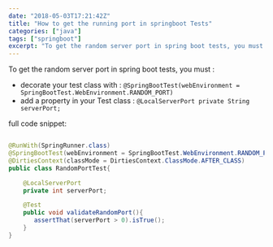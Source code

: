```yaml
---
date: "2018-05-03T17:21:42Z"
title: "How to get the running port in springboot Tests"
categories: ["java"]
tags: ["springboot"]
excerpt: "To get the random server port in spring boot tests, you must :full code snippet:```java@RunWith(Spr..."
---
```


To get the random server port in spring boot tests, you must :

* decorate your test class with : `@SpringBootTest(webEnvironment = SpringBootTest.WebEnvironment.RANDOM_PORT)`
* add a property in your Test class : `@LocalServerPort private String serverPort;`

full code snippet:

```java

@RunWith(SpringRunner.class)
@SpringBootTest(webEnvironment = SpringBootTest.WebEnvironment.RANDOM_PORT)
@DirtiesContext(classMode = DirtiesContext.ClassMode.AFTER_CLASS)
public class RandomPortTest{

    @LocalServerPort
    private int serverPort;

    @Test
    public void validateRandomPort(){
       assertThat(serverPort > 0).isTrue();
    }
}

```